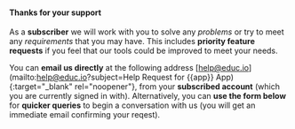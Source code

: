 #### Thanks for __your support__

As a __subscriber__ we will work with you to solve any _problems_ or try to meet any _requirements_ that you may have. This includes __priority feature requests__ if you feel that our tools could be improved to meet your needs.

You can __email us directly__ at the following address [help@educ.io](mailto:help@educ.io?subject=Help Request for {{app}} App){:target="_blank" rel="noopener"}, from your __subscribed account__ (which you are currently signed in with). Alternatively, you can __use the form below__ for __quicker queries__ to begin a conversation with us (you will get an immediate email confirming your reqest).